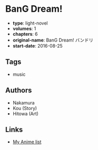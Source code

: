 # BanG Dream!

-   **type**: light-novel
-   **volumes**: 1
-   **chapters**: 6
-   **original-name**: BanG Dream! バンドリ
-   **start-date**: 2016-08-25

## Tags

-   music

## Authors

-   Nakamura
-   Kou (Story)
-   Hitowa (Art)

## Links

-   [My Anime list](https://myanimelist.net/manga/102006/BanG_Dream)
